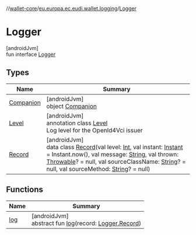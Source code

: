 //[wallet-core](../../../index.md)/[eu.europa.ec.eudi.wallet.logging](../index.md)/[Logger](index.md)

# Logger

[androidJvm]\
fun interface [Logger](index.md)

## Types

| Name | Summary |
|---|---|
| [Companion](-companion/index.md) | [androidJvm]<br>object [Companion](-companion/index.md) |
| [Level](-level/index.md) | [androidJvm]<br>annotation class [Level](-level/index.md)<br>Log level for the OpenId4Vci issuer |
| [Record](-record/index.md) | [androidJvm]<br>data class [Record](-record/index.md)(val level: [Int](https://kotlinlang.org/api/latest/jvm/stdlib/kotlin/-int/index.html), val instant: [Instant](https://developer.android.com/reference/kotlin/java/time/Instant.html) = Instant.now(), val message: [String](https://kotlinlang.org/api/latest/jvm/stdlib/kotlin/-string/index.html), val thrown: [Throwable](https://kotlinlang.org/api/latest/jvm/stdlib/kotlin/-throwable/index.html)? = null, val sourceClassName: [String](https://kotlinlang.org/api/latest/jvm/stdlib/kotlin/-string/index.html)? = null, val sourceMethod: [String](https://kotlinlang.org/api/latest/jvm/stdlib/kotlin/-string/index.html)? = null) |

## Functions

| Name | Summary |
|---|---|
| [log](log.md) | [androidJvm]<br>abstract fun [log](log.md)(record: [Logger.Record](-record/index.md)) |
